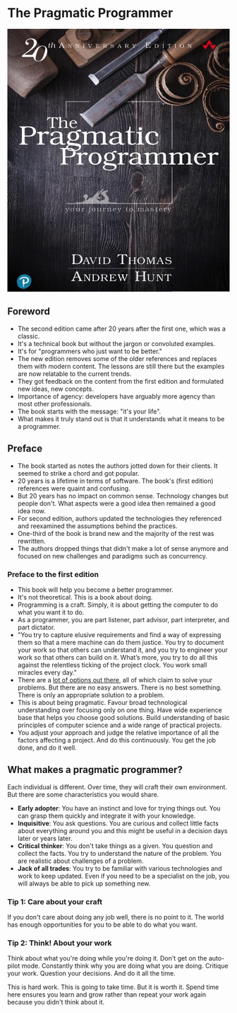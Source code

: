 # The Pragmatic Programmer

![Cover](images/cover.jpg)

## Foreword

- The second edition came after 20 years after the first one, which was a classic.
- It's a technical book but without the jargon or convoluted examples.
- It's for "programmers who just want to be better."
- The new edition removes some of the older references and replaces them with modern content. The lessons are still there but the examples are now relatable to the current trends.
- They got feedback on the content from the first edition and formulated new ideas, new concepts.
- Importance of agency: developers have arguably more agency than most other professionals.
- The book starts with the message: "it's your life".
- What makes it truly stand out is that it understands what it means to be a programmer.

## Preface

- The book started as notes the authors jotted down for their clients. It seemed to strike a chord and got popular.
- 20 years is a lifetime in terms of software. The book's (first edition) references were quaint and confusing.
- But 20 years has no impact on common sense. Technology changes but people don't. What aspects were a good idea then remained a good idea now.
- For second edition, authors updated the technologies they referenced and reexamined the assumptions behind the practices.
- One-third of the book is brand new and the majority of the rest was rewritten.
- The authors dropped things that didn't make a lot of sense anymore and focused on new challenges and paradigms such as concurrency.

### Preface to the first edition

- This book will help you become a better programmer.
- It's not theoretical. This is a book about doing.
- Programming is a craft. Simply, it is about getting the computer to do what you want it to do.
- As a programmer, you are part listener, part advisor, part interpreter, and part dictator.
- "You try to capture elusive requirements and find a way of expressing them so that a mere machine can do them justice. You try to document your work so that others can understand it, and you try to engineer your work so that others can build on it. What’s more, you try to do all this against the relentless ticking of the project clock. You work small miracles every day."
- There are a [lot of options out there](https://xkcd.com/927/), all of which claim to solve your problems. But there are no easy answers. There is no best something. There is only an appropriate solution to a problem.
- This is about being pragmatic. Favour broad technological understanding over focusing only on one thing. Have wide experience base that helps you choose good solutions. Build understanding of basic principles of computer science and a wide range of practical projects.
- You adjust your approach and judge the relative importance of all the factors affecting a project. And do this continuously. You get the job done, and do it well.

## What makes a pragmatic programmer?

Each individual is different. Over time, they will craft their own environment. But there are some characteristics you would share.

- **Early adopter**: You have an instinct and love for trying things out. You can grasp them quickly and integrate it with your knowledge.
- **Inquisitive**: You ask questions. You are curious and collect little facts about everything around you and this might be useful in a decision days later or years later.
- **Critical thinker**: You don't take things as a given. You question and collect the facts. You try to understand the nature of the problem. You are realistic about challenges of a problem.
- **Jack of all trades**: You try to be familiar with various technologies and work to keep updated. Even if you need to be a specialist on the job, you will always be able to pick up something new.

### Tip 1: Care about your craft

If you don't care about doing any job well, there is no point to it. The world has enough opportunities for you to be able to do what you want.

### Tip 2: Think! About your work

Think about what you're doing while you're doing it. Don't get on the auto-pilot mode. Constantly think why you are doing what you are doing. Critique your work. Question your decisions. And do it all the time.

This is hard work. This is going to take time. But it is worth it. Spend time here ensures you learn and grow rather than repeat your work again because you didn't think about it.
